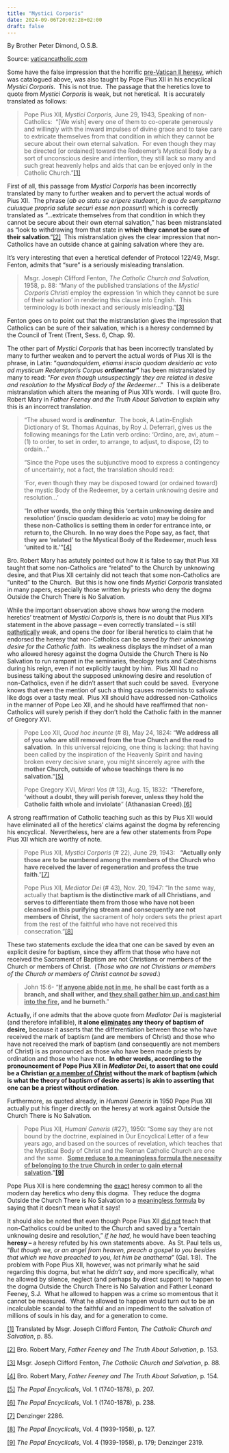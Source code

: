 ```yaml
---
title: "Mystici Corporis"
date: 2024-09-06T20:02:28+02:00
draft: false
---
```



By Brother Peter Dimond, O.S.B.

Source: [vaticancatholic.com](https://vaticancatholic.com/mystici-corporis-christi/)

<p>Some have the false impression that the horrific <a href="https://vaticancatholic.com/heresy-before-vatican-ii/">pre-Vatican II heresy</a>, which was catalogued above, was also taught by Pope Pius XII in his encyclical <em>Mystici Corporis</em>.  This is not true.  The passage that the heretics love to quote from <em>Mystici Corporis</em> is weak, but not heretical.  It is accurately translated as follows:</p>
<blockquote>
<p>Pope Pius XII, <em>Mystici Corporis</em>, June 29, 1943, Speaking of non-Catholics:  “[We wish] every one of them to co-operate generously and willingly with the inward impulses of divine grace and to take care to extricate themselves from that condition in which they cannot be secure about their own eternal salvation.  For even though they may be directed [or ordained] toward the Redeemer’s Mystical Body by a sort of unconscious desire and intention, they still lack so many and such great heavenly helps and aids that can be enjoyed only in the Catholic Church.”<a href="#_edn1" name="_ednref1">[1]</a></p>
</blockquote>
<p>First of all, this passage from <em>Mystici Corporis</em> has been incorrectly translated by many to further weaken and to pervert the actual words of Pius XII.  The phrase (<em>ab eo statu se eripere studeant, in quo de sempiterna cuiusque propria salute securi esse non possunt</em>) which is correctly translated as “…extricate themselves from that condition in which they cannot be secure about their own eternal salvation,” has been mistranslated as “look to withdrawing from that state in <strong>which they cannot be sure of their salvation</strong>.”<a href="#_edn2" name="_ednref2">[2]</a>  This mistranslation gives the clear impression that non-Catholics have an outside chance at gaining salvation where they are.</p>
<p>It’s very interesting that even a heretical defender of Protocol 122/49, Msgr. Fenton, admits that “sure” is a seriously misleading translation.</p>
<blockquote>
<p>Msgr. Joseph Clifford Fenton, <em>The Catholic Church and Salvation</em>, 1958, p. 88: “Many of the published translations of the <em>Mystici Corporis Christi</em> employ the expression ‘in which they cannot be sure of their salvation’ in rendering this clause into English.  This terminology is both inexact and seriously misleading.”<a href="#_edn3" name="_ednref3">[3]</a></p>
</blockquote>
<p>Fenton goes on to point out that the mistranslation gives the impression that Catholics can be sure of their salvation, which is a heresy condemned by the Council of Trent (Trent, Sess. 6, Chap. 9).</p>
<p>The other part of <em>Mystici Corporis</em> that has been incorrectly translated by many to further weaken and to pervert the actual words of Pius XII is the phrase, in Latin: “<em>quandoquidem, etiamsi inscio quodam desiderio ac voto ad mysticum Redemptoris Corpus <strong>ordinentur”</strong></em> has been mistranslated by many to read: “<em>For even though unsuspectingly they are related in desire and resolution to the Mystical Body of the Redeemer</em>…”  This is a deliberate mistranslation which alters the meaning of Pius XII’s words.  I will quote Bro. Robert Mary in <em>Father Feeney and the Truth About Salvation</em> to explain why this is an incorrect translation.</p>
<blockquote>
<p>“The abused word is <strong><em>ordinentur</em></strong>.  The book, A Latin-English Dictionary of St. Thomas Aquinas, by Roy J. Deferrari, gives us the following meanings for the Latin verb ordino: ‘Ordino, are, avi, atum – (1) to order, to set in order, to arrange, to adjust, to dispose, (2) to ordain…”</p>
<p>“Since the Pope uses the subjunctive mood to express a contingency of uncertainty, not a fact, the translation should read:</p>
<p>‘For, even though they may be disposed toward (or ordained toward) the mystic Body of the Redeemer, by a certain unknowing desire and resolution…’</p>
<p>“<strong>In other words, the only thing this ‘certain unknowing desire and resolution’ (inscio quodam desiderio ac voto) may be doing for these non-Catholics is setting them in order for entrance into, or return to, the Church.  In no way does the Pope say, as fact, that they are ‘related’ to the Mystical Body of the Redeemer, much less ‘united to it.’”</strong><a href="#_edn4" name="_ednref4">[4]</a></p>
</blockquote>
<p>Bro. Robert Mary has astutely pointed out how it is false to say that Pius XII taught that some non-Catholics are “related” to the Church by unknowing desire, and that Pius XII certainly did not teach that some non-Catholics are “united” to the Church.  But this is how one finds <em>Mystici Corporis</em> translated in many papers, especially those written by priests who deny the dogma Outside the Church There is No Salvation.</p>
<p>While the important observation above shows how wrong the modern heretics’ treatment of <em>Mystici Corporis</em> is, there is no doubt that Pius XII’s statement in the above passage – even correctly translated – is still <u>pathetically</u> weak, and opens the door for liberal heretics to claim that he endorsed the heresy that non-Catholics can be saved <em>by their unknowing desire for the Catholic faith</em>.  Its weakness displays the mindset of a man who allowed heresy against the dogma Outside the Church There is No Salvation to run rampant in the seminaries, theology texts and Catechisms during his reign, even if not explicitly taught by him.  Pius XII had no business talking about the supposed unknowing desire and resolution of non-Catholics, even if he didn’t assert that such could be saved.  Everyone knows that even the mention of such a thing causes modernists to salivate like dogs over a tasty meal.  Pius XII should have addressed non-Catholics in the manner of Pope Leo XII, and he should have reaffirmed that non-Catholics will surely perish if they don’t hold the Catholic faith in the manner of Gregory XVI.</p>
<blockquote>
<p>Pope Leo XII, <em>Quod hoc ineunte</em> (# 8), May 24, 1824: “<strong>We address all of you who are still removed from the true Church and the road to salvation</strong>.  In this universal rejoicing, one thing is lacking: that having been called by the inspiration of the Heavenly Spirit and having broken every decisive snare, you might sincerely agree with <strong>the mother Church, outside of whose teachings there is no salvation.”</strong><a href="#_edn5" name="_ednref5">[5]</a></p>
<p>Pope Gregory XVI, <em>Mirari Vos</em> (# 13), Aug. 15, 1832:  “<strong>Therefore, ‘without a doubt, they will perish forever, unless they hold the Catholic faith whole and inviolate</strong>” <strong>(Athanasian Creed)</strong>.<a href="#_edn6" name="_ednref6">[6]</a></p>
</blockquote>
<p>A strong reaffirmation of Catholic teaching such as this by Pius XII would have eliminated all of the heretics’ claims against the dogma by referencing his encyclical.  Nevertheless, here are a few other statements from Pope Pius XII which are worthy of note.</p>
<blockquote>
<p>Pope Pius XII,<em> Mystici Corporis </em>(# 22), June 29, 1943:   <strong>“Actually only those are to be numbered among the members of the Church who have received the laver of regeneration and profess the true faith</strong>.”<a href="#_edn7" name="_ednref7">[7]</a></p>
<p>Pope Pius XII, <em>Mediator Dei</em> (# 43), Nov. 20, 1947: “In the same way, actually that <strong>baptism is the distinctive mark of all Christians, and serves to differentiate them from those who have not been cleansed in this purifying stream and consequently are not members of Christ,</strong> the sacrament of holy orders sets the priest apart from the rest of the faithful who have not received this consecration.”<a href="#_edn8" name="_ednref8">[8]</a></p>
</blockquote>
<p>These two statements exclude the idea that one can be saved by even an explicit desire for baptism, since they affirm that those who have not received the Sacrament of Baptism are not Christians or members of the Church or members of Christ.  (<em>Those who are not Christians or members of the Church or members of Christ cannot be saved</em>.) </p>
<blockquote>
<p>John 15:6- “<strong><u>If anyone abide not in me</u></strong>, <strong>he shall be cast forth as a branch, and shall wither, and <u>they shall gather him up, and cast him into the fire</u>, and he burneth</strong>.”</p>
</blockquote>
<p>Actually, if one admits that the above quote from <em>Mediator Dei</em> is magisterial (and therefore infallible), <strong>it alone <u>eliminates</u> any theory of baptism of desire,</strong> because it asserts that the differentiation between those who have received the mark of baptism (and are members of Christ) and those who have not received the mark of baptism (and consequently are not members of Christ) is as pronounced as those who have been made priests by ordination and those who have not.<strong>  In other words, according to the pronouncement of Pope Pius XII in <em>Mediator Dei</em>, to assert that one could be a Christian <u>or a member of Christ</u> without the mark of baptism (which is what the theory of baptism of desire asserts) is akin to asserting that one can be a priest without ordination</strong>.</p>
<p>Furthermore, as quoted already, in<em> Humani Generis</em> in 1950 Pope Pius XII actually put his finger directly on the heresy at work against Outside the Church There is No Salvation. </p>
<blockquote>
<p>Pope Pius XII, <em>Humani Generis</em> (#27), 1950: “Some say they are not bound by the doctrine, explained in Our Encyclical Letter of a few years ago, and based on the sources of revelation, which teaches that the Mystical Body of Christ and the Roman Catholic Church are one and the same.  <strong><u>Some reduce to a meaningless formula the necessity of belonging to the true Church in order to gain eternal salvation</u>.”<a href="#_edn9" name="_ednref9">[9]</a></strong></p>
</blockquote>
<p>Pope Pius XII is here condemning the <u>exact</u> heresy common to all the modern day heretics who deny this dogma.  They reduce the dogma Outside the Church There is No Salvation to a <u>meaningless formula</u> by saying that it doesn’t mean what it says!</p>
<p>It should also be noted that even though Pope Pius XII <u>did not</u> teach that non-Catholics could be united to the Church and saved by a “certain unknowing desire and resolution,” <em><u>if</u></em> <em>he had,</em> he would have been teaching <strong>heresy – </strong>a heresy refuted by his own statements above.  As St. Paul tells us, “<em>But though we, or an angel from heaven, preach a gospel to you besides that which we have preached to you, let him be anathema</em>” (Gal. 1:8).  The problem with Pope Pius XII, however, was not primarily what he said regarding this dogma, but what he <em>didn’t say</em>, and more specifically, what he allowed by silence, neglect (and perhaps by direct support) to happen to the dogma Outside the Church There is No Salvation and Father Leonard Feeney, S.J.  What he allowed to happen was a crime so momentous that it cannot be measured.  What he allowed to happen would turn out to be an incalculable scandal to the faithful and an impediment to the salvation of millions of souls in his day, and for a generation to come.</p>
<div class="footnotes">
<p><a href="#_ednref1" name="_edn1">[1]</a> Translated by Msgr. Joseph Clifford Fenton<em>, The Catholic Church and Salvation</em>, p. 85.</p>
<p><a href="#_ednref2" name="_edn2">[2]</a> Bro. Robert Mary, <em>Father Feeney and The Truth About Salvation</em>, p. 153.</p>
<p><a href="#_ednref3" name="_edn3">[3]</a> Msgr. Joseph Clifford Fenton, <em>The Catholic Church and Salvation</em>, p. 88.</p>
<p><a href="#_ednref4" name="_edn4">[4]</a> Bro. Robert Mary, <em>Father Feeney and The Truth About Salvation</em>, p. 154.</p>
<p><a href="#_ednref5" name="_edn5">[5]</a> <em>The Papal Encyclicals</em>, Vol. 1 (1740-1878), p. 207.</p>
<p><a href="#_ednref6" name="_edn6">[6]</a> <em>The Papal Encyclicals</em>, Vol. 1 (1740-1878), p. 238.</p>
<p><a href="#_ednref7" name="_edn7">[7]</a> Denzinger 2286.</p>
<p><a href="#_ednref8" name="_edn8">[8]</a> <em>The Papal Encyclicals</em>, Vol. 4 (1939-1958), p. 127.</p>
<p><a href="#_ednref9" name="_edn9">[9]</a> <em>The Papal Encyclicals</em>, Vol. 4 (1939-1958), p. 179; Denzinger 2319.</p>
</div>
